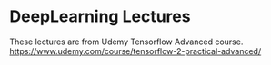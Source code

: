 # DeepLearning Lectures

These lectures are from Udemy Tensorflow Advanced course.
https://www.udemy.com/course/tensorflow-2-practical-advanced/
